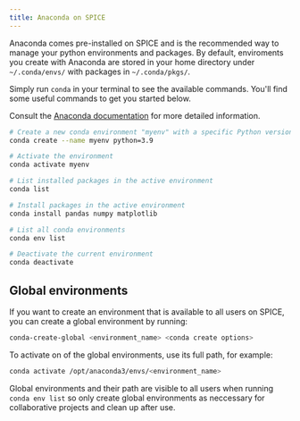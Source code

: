 ```yaml
---
title: Anaconda on SPICE
---
```


Anaconda comes pre-installed on SPICE and is the recommended way to manage your python environments and packages. By default, enviroments you create with Anaconda are stored in your home directory under `~/.conda/envs/` with packages in `~/.conda/pkgs/`.

Simply run `conda` in your terminal to see the available commands. You'll find some useful commands to get you started below.

Consult the [Anaconda documentation](https://docs.conda.io/projects/conda/en/latest/user-guide/index.html) for more detailed information.

```bash
# Create a new conda environment "myenv" with a specific Python version
conda create --name myenv python=3.9

# Activate the environment
conda activate myenv

# List installed packages in the active environment
conda list

# Install packages in the active environment
conda install pandas numpy matplotlib

# List all conda environments
conda env list

# Deactivate the current environment
conda deactivate
```

## Global environments
If you want to create an environment that is available to all users on SPICE, you can create a global environment by running:

```bash
conda-create-global <environment_name> <conda create options>
```  

To activate on of the global environments, use its full path, for example:

```bash
conda activate /opt/anaconda3/envs/<environment_name>
```

Global environments and their path are visible to all users when running `conda env list` so only create global environments as neccessary for collaborative projects and clean up after use.